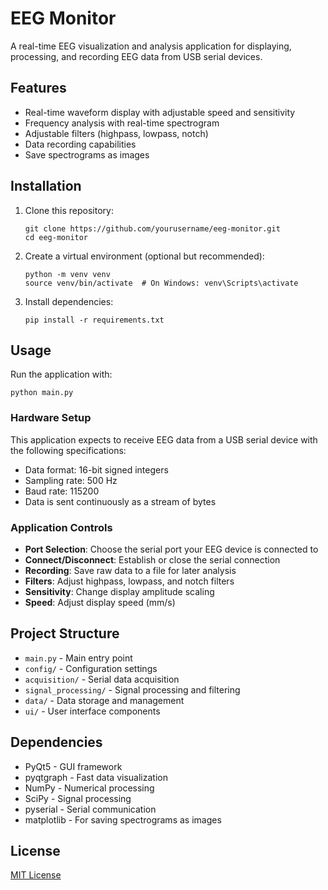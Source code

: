 # EEG Monitor

A real-time EEG visualization and analysis application for displaying, processing, and recording EEG data from USB serial devices.

## Features

- Real-time waveform display with adjustable speed and sensitivity
- Frequency analysis with real-time spectrogram
- Adjustable filters (highpass, lowpass, notch)
- Data recording capabilities
- Save spectrograms as images

## Installation

1. Clone this repository:
   ```
   git clone https://github.com/yourusername/eeg-monitor.git
   cd eeg-monitor
   ```

2. Create a virtual environment (optional but recommended):
   ```
   python -m venv venv
   source venv/bin/activate  # On Windows: venv\Scripts\activate
   ```

3. Install dependencies:
   ```
   pip install -r requirements.txt
   ```

## Usage

Run the application with:
```
python main.py
```

### Hardware Setup

This application expects to receive EEG data from a USB serial device with the following specifications:

- Data format: 16-bit signed integers
- Sampling rate: 500 Hz
- Baud rate: 115200
- Data is sent continuously as a stream of bytes

### Application Controls

- **Port Selection**: Choose the serial port your EEG device is connected to
- **Connect/Disconnect**: Establish or close the serial connection
- **Recording**: Save raw data to a file for later analysis
- **Filters**: Adjust highpass, lowpass, and notch filters
- **Sensitivity**: Change display amplitude scaling
- **Speed**: Adjust display speed (mm/s)

## Project Structure

- `main.py` - Main entry point
- `config/` - Configuration settings
- `acquisition/` - Serial data acquisition
- `signal_processing/` - Signal processing and filtering
- `data/` - Data storage and management
- `ui/` - User interface components

## Dependencies

- PyQt5 - GUI framework
- pyqtgraph - Fast data visualization
- NumPy - Numerical processing
- SciPy - Signal processing
- pyserial - Serial communication
- matplotlib - For saving spectrograms as images

## License

[MIT License](LICENSE)